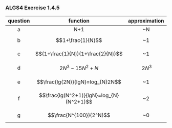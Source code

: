 ### ALGS4 Exercise 1.4.5

|question| function | approximation |
|:-:|:-:|:-:|
|a|N+1|~N|
|b|$$1+\frac{1}{N}$$|~1|
|c|$$(1+\frac{1}{N})(1+\frac{2}{N})$$|~1|
|d|$$2N^3-15N^2+N$$|$$\text{~}2N^3$$|
|e|$$\frac{lg(2N)}{lgN}=log_{N}2N$$|~1|
|f|$$\frac{lg(N^2+1)}{lgN}=log_{N}(N^2+1)$$|~2|
|g|$$\frac{N^{100}}{2^N}$$|~0|

